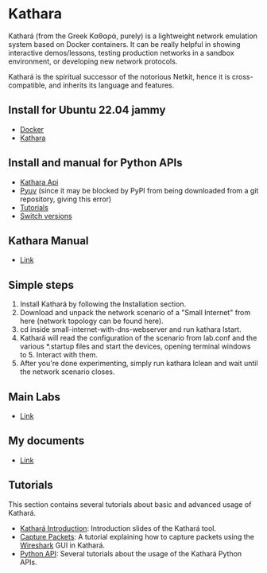 # Kathara
Kathará (from the Greek Καθαρά, purely) is a lightweight network emulation system based on Docker containers. It can be really helpful in showing interactive demos/lessons, testing production networks in a sandbox environment, or developing new network protocols.

Kathará is the spiritual successor of the notorious Netkit, hence it is cross-compatible, and inherits its language and features.

## Install for Ubuntu 22.04 jammy
- [Docker](https://docs.docker.com/engine/install/)
- [Kathara](https://github.com/KatharaFramework/Kathara/wiki/Linux)

## Install and manual for Python APIs
- [Kathara Api](https://github.com/KatharaFramework/Kathara-Labs/tree/main/tutorials/python-api/getting-started)
- [Pyuv](https://github.com/saghul/pyuv)
  (since it may be blocked by PyPI from being downloaded from a git repository, giving this error)
- [Tutorials](#tutorials)
- [Switch versions](https://kfields.me/blog/pyenv_on_ubuntu_22) 

## Kathara Manual
- [Link](https://www.kathara.org/man-pages/kathara.1.html)

## Simple steps
1.  Install Kathará by following the Installation section.
2. Download and unpack the network scenario of a "Small Internet" from here (network topology can be found here).
3. cd inside small-internet-with-dns-webserver and run kathara lstart.
4. Kathará will read the configuration of the scenario from lab.conf and the various *.startup files and start the devices, opening terminal windows to 5. Interact with them.
5. After you're done experimenting, simply run kathara lclean and wait until the network scenario closes.

## Main Labs
- [Link](https://github.com/KatharaFramework/Kathara-Labs/tree/main/main-labs)

## My documents
- [Link](https://github.com/Trourest186/Kathara/tree/master)

## Tutorials

This section contains several tutorials about basic and advanced usage of Kathará.

* [Kathará Introduction](https://github.com/KatharaFramework/Kathara-Labs/tree/main/tutorials/introduction): Introduction slides of the Kathará tool.
* [Capture Packets](https://github.com/KatharaFramework/Kathara-Labs/tree/main/tutorials/capture-packets): A tutorial explaining how to capture packets using the [Wireshark](https://www.wireshark.org/) GUI in Kathará.
* [Python API](https://github.com/KatharaFramework/Kathara-Labs/tree/main/tutorials/python-api): Several tutorials about the usage of the Kathará Python APIs. 
